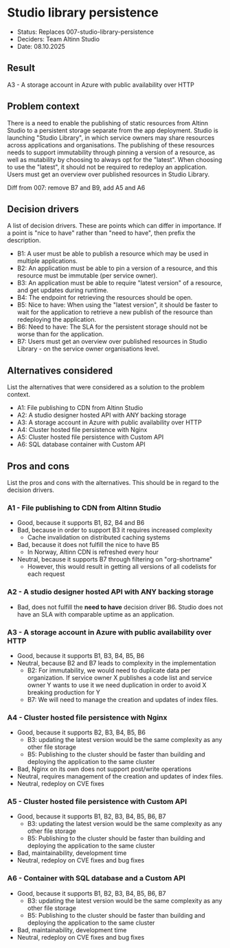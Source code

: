 # Studio library persistence

- Status: Replaces 007-studio-library-persistence
- Deciders: Team Altinn Studio
- Date: 08.10.2025

## Result

A3 - A storage account in Azure with public availability over HTTP

## Problem context

There is a need to enable the publishing of static resources from Altinn Studio to a persistent storage separate from the app deployment.
Studio is launching "Studio Library", in which service owners may share resources across applications and organisations.
The publishing of these resources needs to support immutability through pinning a version of a resource, as well as mutability by choosing to always opt for the "latest".
When choosing to use the "latest", it should not be required to redeploy an application.
Users must get an overview over published resources in Studio Library.

Diff from 007:
remove B7 and B9, add A5 and A6

## Decision drivers

A list of decision drivers. These are points which can differ in importance. If a point is "nice to have" rather than
"need to have", then prefix the description.

- B1: A user must be able to publish a resource which may be used in multiple applications.
- B2: An application must be able to pin a version of a resource, and this resource must be immutable (per service owner).
- B3: An application must be able to require "latest version" of a resource, and get updates during runtime.
- B4: The endpoint for retrieving the resources should be open.
- B5: Nice to have: When using the "latest version", it should be faster to wait for the application to retrieve a new publish of the resource than redeploying the application.
- B6: Need to have: The SLA for the persistent storage should not be worse than for the application.
- B7: Users must get an overview over published resources in Studio Library - on the service owner organisations level.

## Alternatives considered

List the alternatives that were considered as a solution to the problem context.

- A1: File publishing to CDN from Altinn Studio
- A2: A studio designer hosted API with ANY backing storage
- A3: A storage account in Azure with public availability over HTTP
- A4: Cluster hosted file persistence with Nginx
- A5: Cluster hosted file persistence with Custom API
- A6: SQL database container with Custom API

## Pros and cons

List the pros and cons with the alternatives. This should be in regard to the decision drivers.

### A1 - File publishing to CDN from Altinn Studio

- Good, because it supports B1, B2, B4 and B6
- Bad, because in order to support B3 it requires increased complexity
  - Cache invalidation on distributed caching systems
- Bad, because it does not fulfill the nice to have B5
  - In Norway, Altinn CDN is refreshed every hour
- Neutral, because it supports B7 through filtering on "org-shortname"
  - However, this would result in getting all versions of all codelists for each request

### A2 - A studio designer hosted API with ANY backing storage

- Bad, does not fulfill the **need to have** decision driver B6. Studio does not have an SLA with comparable uptime as an application.

### A3 - A storage account in Azure with public availability over HTTP

- Good, because it supports B1, B3, B4, B5, B6
- Neutral, because B2 and B7 leads to complexity in the implementation
  - B2: For immutability, we would need to duplicate data per organization. If service owner X publishes a code list and service owner Y wants to use it we need duplication in order to avoid X breaking production for Y
  - B7: We will need to manage the creation and updates of index files.

### A4 - Cluster hosted file persistence with Nginx

- Good, because it supports B2, B3, B4, B5, B6
  - B3: updating the latest version would be the same complexity as any other file storage
  - B5: Publishing to the cluster should be faster than building and deploying the application to the same cluster
- Bad, Nginx on its own does not support post/write operations
- Neutral, requires management of the creation and updates of index files.
- Neutral, redeploy on CVE fixes

### A5 - Cluster hosted file persistence with Custom API

- Good, because it supports B1, B2, B3, B4, B5, B6, B7
  - B3: updating the latest version would be the same complexity as any other file storage
  - B5: Publishing to the cluster should be faster than building and deploying the application to the same cluster
- Bad, maintainability, development time
- Neutral, redeploy on CVE fixes and bug fixes

### A6 - Container with SQL database and a Custom API

- Good, because it supports B1, B2, B3, B4, B5, B6, B7
  - B3: updating the latest version would be the same complexity as any other file storage
  - B5: Publishing to the cluster should be faster than building and deploying the application to the same cluster
- Bad, maintainability, development time
- Neutral, redeploy on CVE fixes and bug fixes
